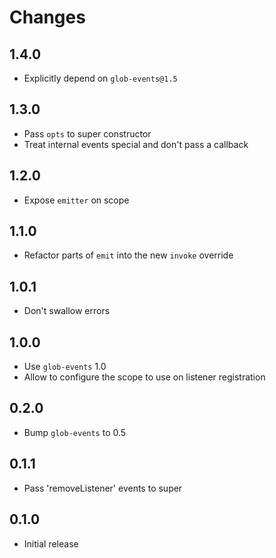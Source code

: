 # Changes

## 1.4.0

- Explicitly depend on `glob-events@1.5`

## 1.3.0

- Pass `opts` to super constructor
- Treat internal events special and don't pass a callback

## 1.2.0

- Expose `emitter` on scope

## 1.1.0

- Refactor parts of `emit` into the new `invoke` override

## 1.0.1

- Don't swallow errors

## 1.0.0

- Use `glob-events` 1.0
- Allow to configure the scope to use on listener registration

## 0.2.0

- Bump `glob-events` to 0.5

## 0.1.1

- Pass 'removeListener' events to super

## 0.1.0

- Initial release
